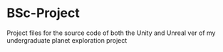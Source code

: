 # BSc-Project
Project files for the source code of both the Unity and Unreal ver of my undergraduate planet exploration project
